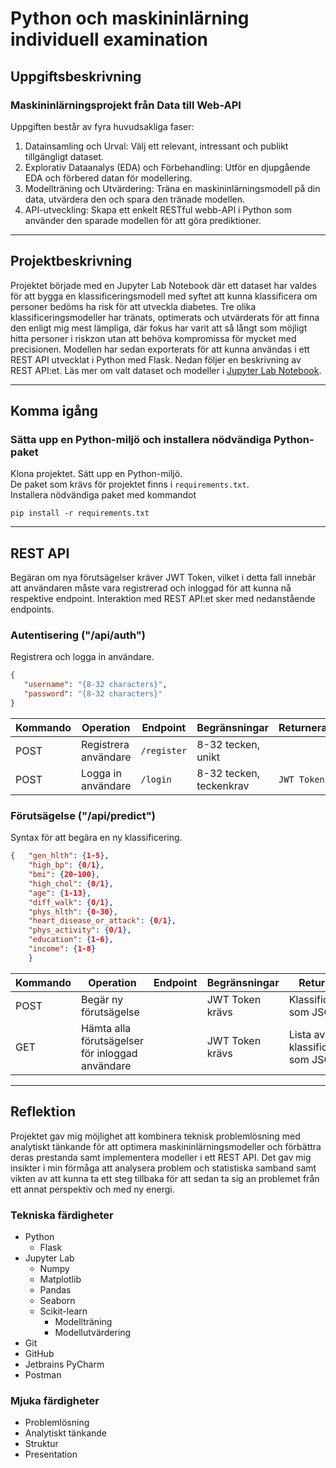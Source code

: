 # Python och maskininlärning individuell examination

## Uppgiftsbeskrivning
### Maskininlärningsprojekt från Data till Web-API

Uppgiften består av fyra huvudsakliga faser:
1.  Datainsamling och Urval: Välj ett relevant, intressant och publikt tillgängligt dataset.
2.  Explorativ Dataanalys (EDA) och Förbehandling: Utför en djupgående EDA och förbered datan för modellering.
3.  Modellträning och Utvärdering: Träna en maskininlärningsmodell på din data, utvärdera den och spara den tränade modellen.
4.  API-utveckling: Skapa ett enkelt RESTful webb-API i Python som använder den sparade modellen för att göra prediktioner.
---

## Projektbeskrivning
Projektet började med en Jupyter Lab Notebook där ett dataset har valdes för att bygga en klassificeringsmodell med 
syftet att kunna klassificera om personer bedöms ha risk för att utveckla diabetes. Tre olika klassificeringsmodeller har
tränats, optimerats och utvärderats för att finna den enligt mig mest lämpliga, där fokus har varit att så långt som 
möjligt hitta personer i riskzon utan att behöva kompromissa för mycket med precisionen. Modellen har sedan exporterats 
för att kunna användas i ett REST API utvecklat i Python med Flask.
Nedan följer en beskrivning av REST API:et. Läs mer om valt dataset och modeller i [Jupyter Lab Notebook](/notebook/diabetes.ipynb).


---

## Komma igång

### Sätta upp en Python-miljö och installera nödvändiga Python-paket

Klona projektet.
Sätt upp en Python-miljö.  
De paket som krävs för projektet finns i `requirements.txt`.  
Installera nödvändiga paket med kommandot  
```
pip install -r requirements.txt
```

---

## REST API

Begäran om nya förutsägelser kräver JWT Token, vilket i detta fall innebär att användaren måste vara registrerad och
inloggad för att kunna nå respektive endpoint.
Interaktion med REST API:et sker med nedanstående endpoints.


### Autentisering ("/api/auth")
Registrera och logga in användare.
````json
{
   "username": "{8-32 characters}",
   "password": "{8-32 characters}"
}
````

| Kommando | Operation            | Endpoint    | Begränsningar           | Returnerar  |
|----------|----------------------|-------------|-------------------------|-------------|
| POST     | Registrera användare | `/register` | 8-32 tecken, unikt      |             |
| POST     | Logga in användare   | `/login`    | 8-32 tecken, teckenkrav | `JWT Token` |


### Förutsägelse ("/api/predict")
Syntax för att begära en ny klassificering. 
````json
{   "gen_hlth": {1-5}, 
    "high_bp": {0/1},
    "bmi": {20-100},
    "high_chol": {0/1},
    "age": {1-13},
    "diff_walk": {0/1},
    "phys_hlth": {0-30},
    "heart_disease_or_attack": {0/1},
    "phys_activity": {0/1},
    "education": {1-6},
    "income": {1-8}
    }
````
| Kommando | Operation                                       | Endpoint | Begränsningar   | Returnerar                         |
|----------|-------------------------------------------------|----------|-----------------|------------------------------------|
| POST     | Begär ny förutsägelse                           |          | JWT Token krävs | Klassificering som JSON            |
| GET      | Hämta alla förutsägelser för inloggad användare |          | JWT Token krävs | Lista av klassificeringar som JSON |

---

## Reflektion

Projektet gav mig möjlighet att kombinera teknisk problemlösning med analytiskt tänkande för att optimera
maskininlärningsmodeller och förbättra deras prestanda samt implementera modeller i ett REST API. Det gav mig insikter i
min förmåga att analysera problem och statistiska samband samt vikten av att kunna ta ett steg tillbaka för att sedan
ta sig an problemet från ett annat perspektiv och med ny energi.

### Tekniska färdigheter
- Python 
   - Flask
- Jupyter Lab
  - Numpy
  - Matplotlib
  - Pandas
  - Seaborn
  - Scikit-learn
    - Modellträning
    - Modellutvärdering
- Git
- GitHub
- Jetbrains PyCharm
- Postman

### Mjuka färdigheter
- Problemlösning
- Analytiskt tänkande
- Struktur
- Presentation